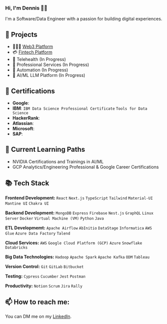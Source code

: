 ### Hi, I'm Dennis 👋🏿

I'm a Software/Data Engineer with a passion for building digital experiences.

## 🔭 Projects
- 🧑🏾‍💻 [Web3 Platform](https://linktr.ee/metateds)
- 💳 [Fintech Platform](https://tryenvoyx.com)
- 🩻 Telehealth (In Progress)
- 🌱 Professional Services (In Progress)
- 📜 Automation (In Progress)
- 💫 AI/ML LLM Platform (In Progress)

## 📜 Certifications
- **Google**:
- **IBM**: `IBM Data Science Professional Certificate` `Tools for Data Science`
- **HackerRank**:
- **Atlassian**:
- **Microsoft**:
- **SAP**:

## 🌱 Current Learning Paths
- NVIDIA Certifications and Trainings in AI/ML
- GCP Analytics/Engineering Professional & Google Career Certifications

## 📚 Tech Stack

**Frontend Development:** `React` `Next.js` `TypeScript` `Tailwind` `Material-UI` `Mantine UI` `Chakra UI`

**Backend Development:** `MongoDB` `Express` `Firebase` `Nest.js` `GraphQL` `Linux Server` `Docker` `Virtual Machine (VM)` `Python` `Java`

**ETL Developmemt:** `Apache Airflow` `AbInitio` `DataStage` `Informatica` `AWS Glue` `Azure Data Factory` `Talend`

**Cloud Services:** `AWS` `Google Cloud Platform (GCP)` `Azure` `Snowflake` `Databricks`

**Big Data Technologies:** `Hadoop` `Apache Spark` `Apache Kafka` `ODM` `Tableau`

**Version Control:** `Git` `GitLab` `Bitbucket`

**Testing:** `Cypress` `Cucumber` `Jest` `Postman`

**Productivity:** `Notion` `Scrum` `Jira` `Rally`


## 📫 How to reach me:

You can DM me on my [LinkedIn](https://www.linkedin.com/in/gribzdevo). 



